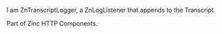 I am ZnTranscriptLogger, a ZnLogListener that appends to the Transcript.Part of Zinc HTTP Components.